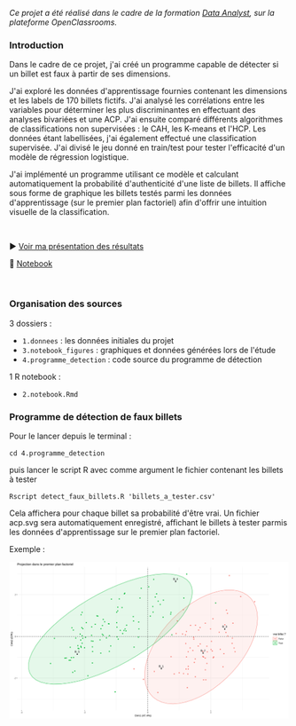 *Ce projet a été réalisé dans le cadre de la formation [Data Analyst](https://openclassrooms.com/fr/paths/65-data-analyst), sur la plateforme OpenClassrooms.*

### Introduction

Dans le cadre de ce projet, j'ai créé un programme capable de détecter si un billet est faux à partir de ses dimensions.

J'ai exploré les données d'apprentissage fournies contenant les dimensions et les labels de 170 billets fictifs. J'ai analysé les corrélations entre les variables pour déterminer les plus discriminantes en effectuant des analyses bivariées et une ACP.
J'ai ensuite comparé différents algorithmes de classifications non supervisées : le CAH, les K-means et l'HCP. Les données étant labellisées, j'ai également effectué une classification supervisée. J'ai divisé le jeu donné en train/test pour tester l'efficacité d'un modèle de régression logistique.

J'ai implémenté un programme utilisant ce modèle et calculant automatiquement la probabilité d'authenticité d'une liste de billets. Il affiche sous forme de graphique les billets testés parmi les données d'apprentissage (sur le premier plan factoriel) afin d'offrir une intuition visuelle de la classification.

<br />

:arrow_forward: [Voir ma présentation des résultats](présentation.pdf)

:notebook: [Notebook](https://htmlpreview.github.io/?https://github.com/CharlieBrugvin/detection-faux-billets-en-R/blob/master/2.notebook.html)

<br />


### Organisation des sources

3 dossiers :
- `1.donnees` : les données initiales du projet
- `3.notebook_figures` : graphiques et données générées lors de l'étude
- `4.programme_detection` : code source du programme de détection
    
1 R notebook :
- `2.notebook.Rmd`

### Programme de détection de faux billets

Pour le lancer depuis le terminal :
```
cd 4.programme_detection
```
puis lancer le script R avec comme argument le fichier contenant les billets à tester
```
Rscript detect_faux_billets.R 'billets_a_tester.csv'
```

Cela affichera pour chaque billet sa probabilité d'être vrai. Un fichier acp.svg sera automatiquement enregistré, affichant le billets à tester parmis les données d'apprentissage sur le premier plan factoriel.

Exemple : 

![alt text](4.programme_detection/acp.svg)

